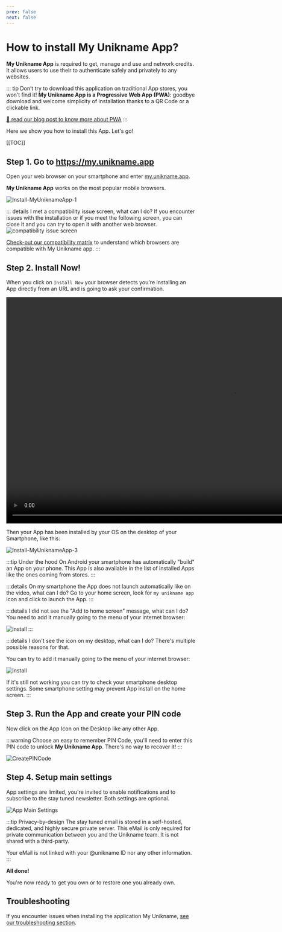 ```yaml
---
prev: false
next: false
---
```


# How to install My Unikname App?

**My Unikname App** is required to get, manage and use <unid/> and network credits. It allows users to use their <unid/> to authenticate safely and privately to any websites. 

::: tip
Don’t try to download this application on traditional App stores, you won’t find it! **My Unikname App is a Progressive Web App (PWA)**: goodbye download and welcome simplicity of installation thanks to a QR Code or a clickable link.

[:mag_right: read our blog post to know more about PWA](https://www.unikname.com/en/2020/09/pwa-progressive-web-app-next-generation-applications/)
:::

Here we show you how to install this App. Let's go!

[[TOC]]

<hseparator/>

## Step 1. Go to https://my.unikname.app

Open your web browser on your smartphone and enter [my.unikname.app](https://my.unikname.app/).

**My Unikname App** works on the most popular mobile browsers.

<hpicture caption="Installing My Unikname App" noshadow>![Install-MyUniknameApp-1](./images/mun-install1.png)</hpicture>

::: details I met a compatibility issue screen, what can I do?
If you encounter issues with the installation or if you meet the following screen, you can close it and you can try to open it with another web browser. 
<hpicture noshadow>![compatibility issue screen](./images/compatibilityissuescreen.png)</hpicture>

[Check-out our compatibility matrix](./troubleshooting/my-unikname-installation-troubleshooting.html#which-browsers-is-the-my-unikname-application-compatible-with) to understand which browsers are compatible with My Unikname app.
:::

## Step 2. Install Now!

When you click on `Install Now` your browser detects you're installing an App directly from an URL and is going to ask your confirmation.

<hpicture caption="Install example on a Xaomi Redmi Note 8, with Chrome">
<video height="600" controls>
  <source src="./images/mun-installnow.mp4" type="video/mp4">
  <hpicture caption="Successful Install Page" >![Install-MyUniknameApp-2](./images/mun-install2.png)</hpicture>
</video>
</hpicture>

Then your App has been installed by your OS on the desktop of your Smartphone, like this:

<hpicture caption="My Unikname Icon between Brave and ProtonMail, on my Android" noshadow>![Install-MyUniknameApp-3](./images/mun-install3.png)</hpicture>

:::tip Under the hood
On Android your smartphone has automatically "build" an App on your phone. This App is also available in the list of installed Apps like the ones coming from stores.
:::

:::details On my smartphone the App does not launch automatically like on the video, what can I do?
Go to your home screen, look for `my unikname app` icon and click to launch the App.
:::

:::details I did not see the "Add to home screen" message, what can I do?
You need to add it manually going to the menu of your internet browser:

![install](./images/addtohomescreen-manually.png)
:::

:::details I don't see the icon on my desktop, what can I do?
There's multiple possible reasons for that. 

You can try to add it manually going to the menu of your internet browser:

![install](./images/addtohomescreen-manually.png)

If it's still not working you can try to check your smartphone desktop settings. Some smartphone setting may prevent App install on the home screen.
:::

## Step 3. Run the App and create your PIN code

Now click on the App Icon on the Desktop like any other App. 

:::warning
Choose an easy to remember PIN Code, you'll need to enter this PIN code to unlock **My Unikname App**. There's no way to recover it!
:::

<hpicture caption="Defining a PIN code">![CreatePINCode](./images/createpincode.png)</hpicture>

## Step 4. Setup main settings

App settings are limited, you're invited to enable notifications and to subscribe to the stay tuned newsletter. Both settings are optional.

<hpicture caption="App Main Settings" noshadow>![App Main Settings](./images/mun-install4.png)</hpicture>

:::tip Privacy-by-design
The stay tuned email is stored in a self-hosted, dedicated, and highly secure private server. This eMail is only required for private communication between you and the Unikname team. It is not shared with a third-party. 

Your eMail is not linked with your @unikname ID nor any other information.
:::

**All done!** 

You're now ready to get you own <unid/> or to restore one you already own.

## Troubleshooting

If you encounter issues when installing the application My Unikname, [see our troubleshooting section](/2-unikname-id/troubleshooting/my-unikname-installation-troubleshooting).

